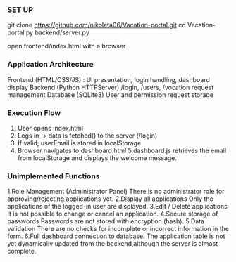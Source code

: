 ### SET UP  
git clone https://github.com/nikoleta06/Vacation-portal.git
cd Vacation-portal
py backend/server.py

open frontend/index.html with a browser

###  Application Architecture
Frontend (HTML/CSS/JS) : UI presentation, login handling, dashboard display
Backend (Python HTTPServer) /login, /users, /vocation request management
Database (SQLite3) User and permission request storage

###  Execution Flow
1. User opens index.html
2. Logs in → data is fetched() to the server (/login)
3. If valid, userEmail is stored in localStorage
4. Browser navigates to dashboard.html
5.dashboard.js retrieves the email from localStorage and displays the welcome message.

### Unimplemented Functions

1.Role Management (Administrator Panel)    There is no administrator role for approving/rejecting applications yet.
2.Display all applications    Only the applications of the logged-in user are displayed.
3.Edit / Delete applications    It is not possible to change or cancel an application.
4.Secure storage of passwords	Passwords are not stored with encryption (hash).
5.Data validation    There are no checks for incomplete or incorrect information in the form.
6.Full dashboard connection to database. The application table is not yet dynamically updated from the backend,although the server is almost complete.

